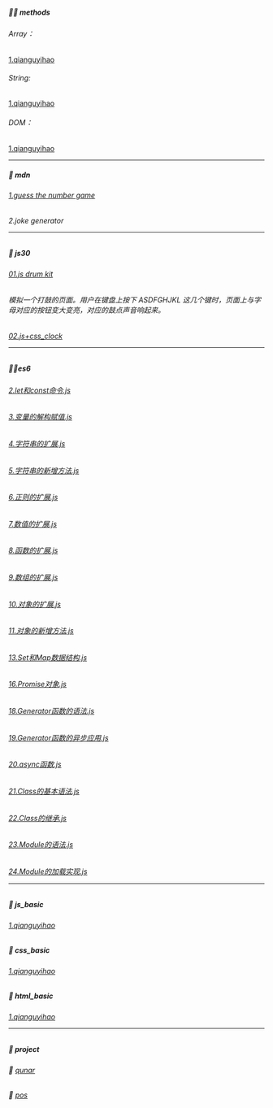 ##### 🐱‍🏍 methods
###### Array：
[1.qianguyihao](https://github.com/qianguyihao/Web/blob/master/04-JavaScript%E5%9F%BA%E7%A1%80/17-%E6%95%B0%E7%BB%84%E7%9A%84%E5%B8%B8%E8%A7%81%E6%96%B9%E6%B3%95.md)
###### String:
[1.qianguyihao](https://github.com/qianguyihao/Web/blob/master/04-JavaScript%E5%9F%BA%E7%A1%80/13-%E5%86%85%E7%BD%AE%E5%AF%B9%E8%B1%A1%20String%EF%BC%9A%E5%AD%97%E7%AC%A6%E4%B8%B2%E7%9A%84%E5%B8%B8%E8%A7%81%E6%96%B9%E6%B3%95.md)
######  DOM：
[1.qianguyihao](https://github.com/qianguyihao/Web/blob/master/04-JavaScript%E5%9F%BA%E7%A1%80/40-DOM%E7%AE%80%E4%BB%8B%E5%92%8CDOM%E6%93%8D%E4%BD%9C.md)<hr>
##### 🏫 mdn
###### [1.guess the number game](https://github.com/gulu486/learning-path/tree/master/web/mdn/guess%20the%20number%20game)
###### 2.joke generator<hr>
##### 🚀 js30
###### [01.js drum kit](https://github.com/muse8/path/tree/master/web/js30/01.js%20drum%20kit)
###### [](http://keycode.info/)
###### 模拟一个打鼓的页面。用户在键盘上按下 ASDFGHJKL 这几个键时，页面上与字母对应的按钮变大变亮，对应的鼓点声音响起来。
###### [02.js+css_clock](https://github.com/muse8/path/tree/master/web/js30/02.js%2Bcss_clock)<hr>
##### 🚴‍♂️es6
###### [2.let和const命令.js](https://github.com/muse8/path/blob/master/web/es6/2.let%E5%92%8Cconst%E5%91%BD%E4%BB%A4.js)
###### [3.变量的解构赋值.js](https://github.com/muse8/path/blob/master/web/es6/3.%E5%8F%98%E9%87%8F%E7%9A%84%E8%A7%A3%E6%9E%84%E8%B5%8B%E5%80%BC.js)
###### [4.字符串的扩展.js](https://github.com/muse8/path/blob/master/web/es6/4.%E5%AD%97%E7%AC%A6%E4%B8%B2%E7%9A%84%E6%89%A9%E5%B1%95.js)
###### [5.字符串的新增方法.js](https://github.com/muse8/path/blob/master/web/es6/5.%E5%AD%97%E7%AC%A6%E4%B8%B2%E7%9A%84%E6%96%B0%E5%A2%9E%E6%96%B9%E6%B3%95.js)
###### [6.正则的扩展.js](https://github.com/muse8/path/blob/master/web/es6/6.%E6%AD%A3%E5%88%99%E7%9A%84%E6%89%A9%E5%B1%95.js)
###### [7.数值的扩展.js](https://github.com/muse8/path/blob/master/web/es6/7.%E6%95%B0%E5%80%BC%E7%9A%84%E6%89%A9%E5%B1%95.js)
###### [8.函数的扩展.js](https://github.com/muse8/path/blob/master/web/es6/8.%E5%87%BD%E6%95%B0%E7%9A%84%E6%89%A9%E5%B1%95.js)
###### [9.数组的扩展.js](https://github.com/muse8/path/blob/master/web/es6/9.%E6%95%B0%E7%BB%84%E7%9A%84%E6%89%A9%E5%B1%95.js)
###### [10.对象的扩展.js](https://github.com/muse8/path/blob/master/web/es6/10.%E5%AF%B9%E8%B1%A1%E7%9A%84%E6%89%A9%E5%B1%95.js)
###### [11.对象的新增方法.js](https://github.com/muse8/path/blob/master/web/es6/11.%E5%AF%B9%E8%B1%A1%E7%9A%84%E6%96%B0%E5%A2%9E%E6%96%B9%E6%B3%95.js)
###### [13.Set和Map数据结构.js](https://github.com/muse8/path/blob/master/web/es6/13.Set%E5%92%8CMap%E6%95%B0%E6%8D%AE%E7%BB%93%E6%9E%84.js)
###### [16.Promise对象.js](https://github.com/muse8/path/blob/master/web/es6/16.Promise%E5%AF%B9%E8%B1%A1.js)
###### [18.Generator函数的语法.js](https://github.com/muse8/path/blob/master/web/es6/18.Generator%E5%87%BD%E6%95%B0%E7%9A%84%E8%AF%AD%E6%B3%95.js)
###### [19.Generator函数的异步应用.js](https://github.com/muse8/path/blob/master/web/es6/19.Generator%E5%87%BD%E6%95%B0%E7%9A%84%E5%BC%82%E6%AD%A5%E5%BA%94%E7%94%A8.js)
###### [20.async函数.js](https://github.com/muse8/path/blob/master/web/es6/20.async%E5%87%BD%E6%95%B0.js)
###### [21.Class的基本语法.js](https://github.com/muse8/path/blob/master/web/es6/21.Class%E7%9A%84%E5%9F%BA%E6%9C%AC%E8%AF%AD%E6%B3%95.js)
###### [22.Class的继承.js](https://github.com/muse8/path/blob/master/web/es6/22.Class%E7%9A%84%E7%BB%A7%E6%89%BF.js)
###### [23.Module的语法.js](https://github.com/muse8/path/blob/master/web/es6/23.Module%E7%9A%84%E8%AF%AD%E6%B3%95.js)
###### [24.Module的加载实现.js](https://github.com/muse8/path/blob/master/web/es6/24.Module%E7%9A%84%E5%8A%A0%E8%BD%BD%E5%AE%9E%E7%8E%B0.js)<hr>
##### 🐷 js_basic
###### [1.qianguyihao](https://github.com/qianguyihao/Web/tree/master/04-JavaScript%E5%9F%BA%E7%A1%80)
##### 🐷 css_basic
###### [1.qianguyihao](https://github.com/qianguyihao/Web/tree/master/04-JavaScript%E5%9F%BA%E7%A1%80)
##### 🐷 html_basic
###### [1.qianguyihao](https://github.com/qianguyihao/Web/tree/master/01-HTML)<hr/>
##### 🎈 project
###### 📃 [qunar](https://github.com/gulu486/learning-path/tree/master/project/qunar)
###### 📃 [pos](https://github.com/gulu486/learning-path/tree/master/project/pos)
